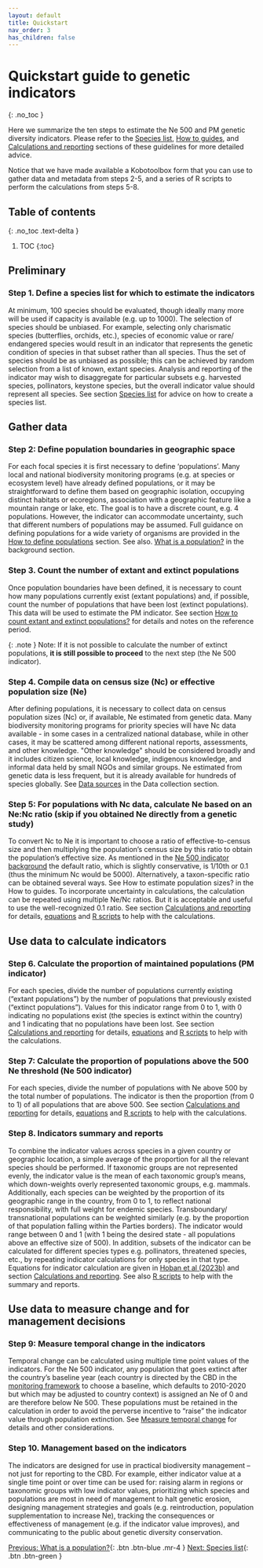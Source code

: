 ```yaml
---
layout: default
title: Quickstart
nav_order: 3
has_children: false
---
```



# Quickstart guide to genetic indicators
{: .no_toc }

Here we summarize the ten steps to estimate the Ne 500 and PM genetic diversity indicators. Please refer to the [Species list](https://github.com/AliciaMstt/guidelines-genetic-diversity-indicators/blob/main/docs/4_Species_list/Species_list.md#species-list), [How to guides](https://github.com/AliciaMstt/guidelines-genetic-diversity-indicators/blob/main/docs/3_Howto_guides_examples/Howto_guides_examples.md#how-to-guides--examples), and [Calculations and reporting](https://github.com/AliciaMstt/guidelines-genetic-diversity-indicators/blob/main/docs/6_Calculations_and_reporting/Calculations_and_reporting.md#calculations-and-reporting) sections of these guidelines for more detailed advice. 

Notice that we have made available a Kobotoolbox form that you can use to gather data and metadata from steps 2-5, and a series of R scripts to perform the calculations from steps 5-8.


## Table of contents
{: .no_toc .text-delta }

1. TOC
{:toc}

## Preliminary

### Step 1. Define a species list for which to estimate the indicators

At minimum, 100 species should be evaluated, though ideally many more will be used if capacity is available (e.g. up to 1000). The selection of species should be unbiased.  For example, selecting only charismatic species (butterflies, orchids, etc.), species of economic value or rare/ endangered species would result in an indicator that represents the genetic condition of species in that subset rather than all species. Thus the set of species should be as unbiased as possible; this can be achieved by random selection from a list of known, extant species. Analysis and reporting of the indicator may wish to disaggregate for particular subsets e.g. harvested species, pollinators, keystone species, but the overall indicator value should represent all species. See section [Species list](https://aliciamstt.github.io/guidelines-genetic-diversity-indicators/docs/4_Species_list/Species_list.html#species-list) for advice on how to create a species list.

## Gather data

### Step 2: Define population boundaries in geographic space

For each focal species it is first necessary to define ‘populations’. Many local and national biodiversity monitoring programs (e.g. at species or ecosystem level) have already defined populations, or it may be straightforward to define them based on geographic isolation, occupying distinct habitats or ecoregions, association with a geographic feature like a mountain range or lake, etc. The goal is to have a discrete count, e.g. 4 populations. However, the indicator can accommodate uncertainty, such that different numbers of populations may be assumed. Full guidance on defining populations for a wide variety of organisms are provided in the [How to define populations](https://aliciamstt.github.io/guidelines-genetic-diversity-indicators/docs/3_Howto_guides_examples/Howto_define_populations.html#how-to-define-populations) section. See also. [What is a population?](https://aliciamstt.github.io/guidelines-genetic-diversity-indicators/docs/2_Theoretical_background/What-is-a-population.html#what-is-a-population-a-first-simple-answer) in the background section.

### Step 3. Count the number of extant and extinct populations

Once population boundaries have been defined, it is necessary to count how many populations currently exist (extant populations) and, if possible, count the number of populations that have been lost (extinct populations). This data will be used to estimate the PM indicator. See section [How to count extant and extinct populations?](https://aliciamstt.github.io/guidelines-genetic-diversity-indicators/docs/3_Howto_guides_examples/Extinct_extant_populations.html#extinct-and-extant-populations) for details and notes on the reference period.

{: .note } 
Note: If it is not possible to calculate the number of extinct populations, **it is still possible to proceed** to the next step (the Ne 500 indicator). 

### Step 4. Compile data on census size (Nc) or effective population size (Ne)

After defining populations, it is necessary to collect data on census population sizes (Nc) or, if available, Ne estimated from genetic data. Many biodiversity monitoring programs for priority species will have Nc data available - in some cases in a centralized national database, while in other cases, it may be scattered among different national reports, assessments, and other knowledge. "Other knowledge" should be considered broadly and it includes citizen science, local knowledge, indigenous knowledge, and informal data held by small NGOs and similar groups. Ne estimated from genetic data is less frequent, but it is already available for hundreds of species globally. See [Data sources](https://aliciamstt.github.io/guidelines-genetic-diversity-indicators/docs/5_Data_collection/Data_sources.html#data-sources) in the Data collection section.


### Step 5: For populations with Nc data, calculate Ne based on an Ne:Nc ratio (skip if you obtained Ne directly from a genetic study)

To convert Nc to Ne it is important to choose a ratio of effective-to-census size and then multiplying the population’s census size by this ratio to obtain the population’s effective size. As mentioned in the [Ne 500 indicator background](https://github.com/AliciaMstt/guidelines-genetic-diversity-indicators/blob/main/docs/2_Theoretical_background/Ne-500.md#ne-500-indicator) the default ratio, which is slightly conservative, is 1/10th or 0.1 (thus the minimum Nc would be 5000). Alternatively, a taxon-specific ratio can be obtained several ways. See How to estimate population sizes? in the How to guides. To incorporate uncertainty in calculations, the calculation can be repeated using multiple Ne/Nc ratios.  But it is acceptable and useful to use the well-recognized 0.1 ratio. See section [Calculations and reporting](https://github.com/AliciaMstt/guidelines-genetic-diversity-indicators/blob/main/docs/6_Calculations_and_reporting/Calculations_and_reporting.md#calculations-and-reporting) for details, [equations](https://aliciamstt.github.io/guidelines-genetic-diversity-indicators/docs/6_Calculations_and_reporting/Equations.html#equations-and-example-calculations) and [R scripts](https://aliciamstt.github.io/guidelines-genetic-diversity-indicators/docs/6_Calculations_and_reporting/R_scripts.html#r-scripts-for-calculation-and-reporting) to help with the calculations.


## Use data to calculate indicators

### Step 6. Calculate the proportion of maintained populations (PM indicator)

For each species, divide the number of populations currently existing (“extant populations”) by the number of populations that previously existed (“extinct populations”). Values for this indicator range from 0 to 1, with 0 indicating no populations exist (the species is extinct within the country) and 1 indicating that no populations have been lost. See section [Calculations and reporting](https://github.com/AliciaMstt/guidelines-genetic-diversity-indicators/blob/main/docs/6_Calculations_and_reporting/Calculations_and_reporting.md#calculations-and-reporting) for details, [equations](https://aliciamstt.github.io/guidelines-genetic-diversity-indicators/docs/6_Calculations_and_reporting/Equations.html#equations-and-example-calculations) and [R scripts](https://aliciamstt.github.io/guidelines-genetic-diversity-indicators/docs/6_Calculations_and_reporting/R_scripts.html#r-scripts-for-calculation-and-reporting) to help with the calculations.

### Step 7: Calculate the proportion of populations above the 500 Ne threshold (Ne 500 indicator)

For each species, divide the number of populations with Ne above 500 by the total number of populations. The indicator is then the proportion (from 0 to 1) of all populations that are above 500. See section [Calculations and reporting](https://github.com/AliciaMstt/guidelines-genetic-diversity-indicators/blob/main/docs/6_Calculations_and_reporting/Calculations_and_reporting.md#calculations-and-reporting) for details, [equations](https://aliciamstt.github.io/guidelines-genetic-diversity-indicators/docs/6_Calculations_and_reporting/Equations.html#equations-and-example-calculations) and [R scripts](https://aliciamstt.github.io/guidelines-genetic-diversity-indicators/docs/6_Calculations_and_reporting/R_scripts.html#r-scripts-for-calculation-and-reporting) to help with the calculations.

### Step 8. Indicators summary and reports
 
To combine the indicator values across species in a given country or geographic location, a simple average of the proportion for all the relevant species should be performed. If taxonomic groups are not represented evenly, the indicator value is the mean of each taxonomic group’s means, which down-weights overly represented taxonomic groups, e.g. mammals. Additionally, each species can be weighted by the proportion of its geographic range in the country, from 0 to 1, to reflect national responsibility, with full weight for endemic species. Transboundary/ transnational populations can be weighted similarly (e.g. by the proportion of that population falling within the Parties borders). The indicator would range between 0 and 1 (with 1 being the desired state - all populations above an effective size of 500). In addition, subsets of the indicator can be calculated for different species types e.g. pollinators, threatened species, etc., by repeating indicator calculations for only species in that type. Equations for indicator calculation are given in [Hoban et al (2023b)](https://doi.org/10.1111/conl.12953) and section [Calculations and reporting](https://github.com/AliciaMstt/guidelines-genetic-diversity-indicators/blob/main/docs/6_Calculations_and_reporting/Calculations_and_reporting.md#calculations-and-reporting). See also [R scripts](https://aliciamstt.github.io/guidelines-genetic-diversity-indicators/docs/6_Calculations_and_reporting/R_scripts.html#r-scripts-for-calculation-and-reporting) to help with the summary and reports.

## Use data to measure change and for management decisions

### Step 9: Measure temporal change in the indicators  

Temporal change can be calculated using multiple time point values of the indicators. For the Ne 500 indicator, any population that goes extinct after the country’s baseline year (each country is directed by the CBD in the [monitoring framework](https://www.cbd.int/doc/decisions/cop-15/cop-15-dec-05-en.pdf) to choose a baseline, which defaults to 2010-2020 but which may be adjusted to country context) is assigned an Ne of 0 and are therefore below Ne 500. These populations must be retained in the calculation in order to avoid the perverse incentive to “raise” the indicator value through population extinction. See [Measure temporal change](https://aliciamstt.github.io/guidelines-genetic-diversity-indicators/docs/6_Calculations_and_reporting/Temporal_change.html#measuring-temporal-change) for details and other considerations.

### Step 10. Management based on the indicators

The indicators are designed for use in practical biodiversity management – not just for reporting to the CBD.  For example, either indicator value at a single time point or over time can be used for: raising alarm in regions or taxonomic groups with low indicator values, prioritizing which species and populations are most in need of management to halt genetic erosion, designing management strategies and goals (e.g. reintroduction, population supplementation to increase Ne), tracking the consequences or effectiveness of management (e.g. if the indicator value improves), and communicating to the public about genetic diversity conservation. 

[Previous: What is a population?](https://aliciamstt.github.io/guidelines-genetic-diversity-indicators/docs/2_Theoretical_background/What-is-a-population.html#what-is-a-population-a-first-simple-answer){: .btn .btn-blue .mr-4 }
[Next: Species list](https://aliciamstt.github.io/guidelines-genetic-diversity-indicators/docs/4_Species_list/Species_list.html#species-list){: .btn .btn-green }
